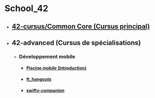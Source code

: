 # School_42

* ## [42-cursus/Common Core (Cursus principal)](https://github.com/Alexioos95/42-Cursus)
* ## 42-advanced (Cursus de spécialisations)
  * ### Développement mobile 
    * #### [Piscine mobile (Introduction)](https://github.com/Alexioos95/piscine_mobile)
    * #### [ft_hangouts](https://github.com/Alexioos95/ft_hangouts)
    * #### [swifty-companion](https://github.com/Alexioos95/swifty-companion)

